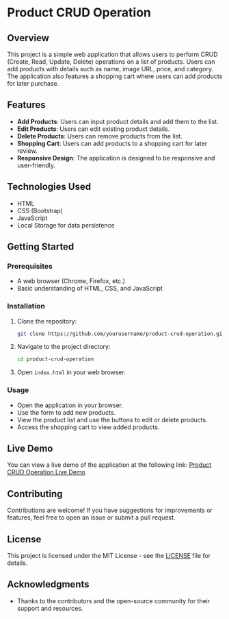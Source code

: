 # Product CRUD Operation

## Overview
This project is a simple web application that allows users to perform CRUD (Create, Read, Update, Delete) operations on a list of products. Users can add products with details such as name, image URL, price, and category. The application also features a shopping cart where users can add products for later purchase.

## Features
- **Add Products**: Users can input product details and add them to the list.
- **Edit Products**: Users can edit existing product details.
- **Delete Products**: Users can remove products from the list.
- **Shopping Cart**: Users can add products to a shopping cart for later review.
- **Responsive Design**: The application is designed to be responsive and user-friendly.

## Technologies Used
- HTML
- CSS (Bootstrap)
- JavaScript
- Local Storage for data persistence

## Getting Started

### Prerequisites
- A web browser (Chrome, Firefox, etc.)
- Basic understanding of HTML, CSS, and JavaScript

### Installation
1. Clone the repository:
   ```bash
   git clone https://github.com/yourusername/product-crud-operation.git
   ```
2. Navigate to the project directory:
   ```bash
   cd product-crud-operation
   ```
3. Open `index.html` in your web browser.

### Usage
- Open the application in your browser.
- Use the form to add new products.
- View the product list and use the buttons to edit or delete products.
- Access the shopping cart to view added products.

## Live Demo
You can view a live demo of the application at the following link: [Product CRUD Operation Live Demo](https://javascript-practical-exam.vercel.app/)

## Contributing
Contributions are welcome! If you have suggestions for improvements or features, feel free to open an issue or submit a pull request.

## License
This project is licensed under the MIT License - see the [LICENSE](LICENSE) file for details.

## Acknowledgments
- Thanks to the contributors and the open-source community for their support and resources.
